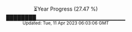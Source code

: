 <p align="center">
⏳Year Progress (27.47 %) <br>
████████▁▁▁▁▁▁▁▁▁▁▁▁▁▁▁▁▁▁▁▁▁▁ <br>
<sub>Updated: Tue, 11 Apr 2023 06:03:06 GMT</sub>
</p>

